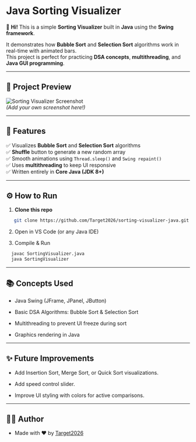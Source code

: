 # Java Sorting Visualizer

👋 **Hi!** This is a simple **Sorting Visualizer** built in **Java** using the **Swing framework**.

It demonstrates how **Bubble Sort** and **Selection Sort** algorithms work in real-time with animated bars.  
This project is perfect for practicing **DSA concepts**, **multithreading**, and **Java GUI programming**.

---

## 📸 **Project Preview**

![Sorting Visualizer Screenshot](screenshot.png)  
*(Add your own screenshot here!)*

---

## 🚀 **Features**

✅ Visualizes **Bubble Sort** and **Selection Sort** algorithms  
✅ **Shuffle** button to generate a new random array  
✅ Smooth animations using `Thread.sleep()` and `Swing repaint()`  
✅ Uses **multithreading** to keep UI responsive  
✅ Written entirely in **Core Java (JDK 8+)**

---

## ⚙️ **How to Run**

1. **Clone this repo**  
```bash
   git clone https://github.com/Target2026/sorting-visualizer-java.git
   ```
2. Open in VS Code (or any Java IDE)

3. Compile & Run
 ```bash
   javac SortingVisualizer.java
   java SortingVisualizer
   ```
---

## 📚 Concepts Used

- Java Swing (JFrame, JPanel, JButton)

- Basic DSA Algorithms: Bubble Sort & Selection Sort

- Multithreading to prevent UI freeze during sort

- Graphics rendering in Java

---

## ✨ Future Improvements

- Add Insertion Sort, Merge Sort, or Quick Sort visualizations.

- Add speed control slider.

- Improve UI styling with colors for active comparisons.

---

## 🧑‍💻 Author

- Made with ❤️ by [Target2026](https://github.com/Target2026)



